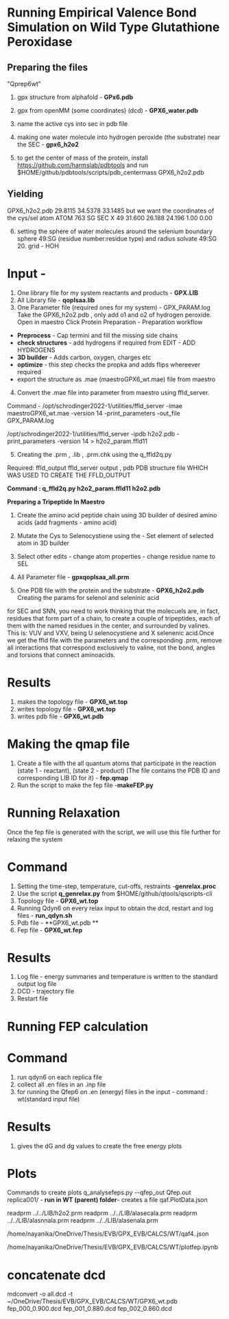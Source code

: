 # Running Empirical Valence Bond Simulation on Wild Type Glutathione Peroxidase


## Preparing the files

"Qprep6wt"

1. gpx structure from  alphafold - **GPx6.pdb**

2. gpx from openMM (some coordinates) (dcd) - **GPX6_water.pdb**

3. name the active cys into sec in pdb file

4. making one water molecule into hydrogen peroxide (the substrate) near the SEC - **gpx6_h2o2**

5. to get the center of mass of the protein, install https://github.com/harmslab/pdbtools and run $HOME/github/pdbtools/scripts/pdb_centermass GPX6_h2o2.pdb
##   Yielding
GPX6_h2o2.pdb    29.8115   34.5378   33.1485
but we want the coordinates of the cys/sel atom
ATOM    763  SG  SEC X  49      31.600  26.188  24.196  1.00  0.00

6. setting the sphere of water molecules around the selenium
boundary sphere 49:SG (residue number:residue type) and radius
solvate 49:SG 20.  grid - HOH

# Input -
1. One library file for my system reactants and products - **GPX.LIB**
2. All Library file - **qoplsaa.lib**
3. One Parameter file (required ones for my system) - GPX_PARAM.log
Take the GPX6_h2o2.pdb , only add o1 and o2 of hydrogen peroxide.
Open in maestro
Click Protein Preparation - Preparation workflow
- **Preprocess** - Cap termini and fill the missing side chains
- **check structures** - add hydrogens if required from EDIT - ADD HYDROGENS
- **3D builder** - Adds carbon, oxygen, charges etc
- **optimize** - this step checks the propka and adds flips whereever required
- export the structure as .mae (maestroGPX6_wt.mae) file from maestro
4. Convert the .mae file into parameter from maestro using ffld_server.

 Command - /opt/schrodinger2022-1/utilities/ffld_server -imae maestroGPX6_wt.mae -version 14 -print_parameters -out_file GPX_PARAM.log

 /opt/schrodinger2022-1/utilities/ffld_server -ipdb h2o2.pdb -print_parameters -version 14 > h2o2_param.ffld11

5. Creating the .prm , .lib , .prm.chk using the q_ffld2q.py

 Required:
  ffld_output  ffld_server output  ,   pdb  PDB structure file WHICH WAS USED TO CREATE THE FFLD_OUTPUT

**Command : q_ffld2q.py  h2o2_param.ffld11 h2o2.pdb**

**Preparing a Tripeptide In Maestro**

1. Create the amino acid peptide chain using 3D builder of desired amino acids (add fragments - amino acid)
2. Mutate the Cys to Selenocystiene using the - Set element of selected atom in 3D builder
3. Select other edits - change atom properties - change residue name to SEL

4. All Parameter file -  **gpxqoplsaa_all.prm**
5. One PDB file with the protein and the substrate - **GPX6_h2o2.pdb**
Creating the params for selenol and seleninic acid

for SEC and SNN, you need to work thinking that the molecuels are, in fact, residues that form part of a chain, to create a couple of tripeptides, each of them with the named residues in the center, and surrounded by valines. This is: VUV and VXV, being U selenocystiene and X selenenic acid.Once we get the ffld file with the parameters and the corresponding .prm, remove all interactions that correspond exclusively to valine, not the bond, angles and torsions that connect aminoacids.

# Results

1. makes the topology file - **GPX6_wt.top**
2. writes topology file - **GPX6_wt.top**
3. writes pdb file -  **GPX6_wt.pdb**


# Making the qmap file

1. Create a file with the all quantum atoms that participate in the reaction (state 1 - reactant), (state 2 - product) (The file contains the PDB ID and corresponding LIB ID for it) - **fep.qmap**
2. Run the script to make the fep file -**makeFEP.py**

# Running Relaxation

Once the fep file is generated with the script, we will use this file further for relaxing the system

# Command
1. Setting the time-step, temperature, cut-offs, restraints -**genrelax.proc**
2. Use the script **q_genrelax.py** from $HOME/github/qtools/qscripts-cli
3. Topology file - **GPX6_wt.top**
4. Running Qdyn6 on every relax input to obtain the dcd, restart and log files - **run_qdyn.sh**
5. Pdb file - **GPX6_wt.pdb **
6. Fep file - **GPX6_wt.fep**

# Results

1. Log file - energy summaries and temperature is written to the standard output log file
2. DCD - trajectory file
3. Restart file

# Running FEP calculation

# Command
1. run qdyn6 on each replica file
2. collect all .en files in an .inp file
3. for running the Qfep6 on .en (energy) files in the input - command : wt(standard input file)

# Results
1. gives the dG and dg values to create the free energy plots

# Plots

Commands to create plots
q_analysefeps.py --qfep_out Qfep.out replica001/ - **run in WT (parent) folder**-  creates a file qaf.PlotData.json




readprm  ../../LIB/h2o2.prm
readprm  ../../LIB/alasecala.prm
readprm  ../../LIB/alasnnala.prm
readprm  ../../LIB/alasenala.prm

/home/nayanika/OneDrive/Thesis/EVB/GPX_EVB/CALCS/WT/qaf4..json

/home/nayanika/OneDrive/Thesis/EVB/GPX_EVB/CALCS/WT/plotfep.ipynb

# concatenate dcd
mdconvert -o all.dcd -t ~/OneDrive/Thesis/EVB/GPX_EVB/CALCS/WT/GPX6_wt.pdb fep_000_0.900.dcd fep_001_0.880.dcd fep_002_0.860.dcd 
